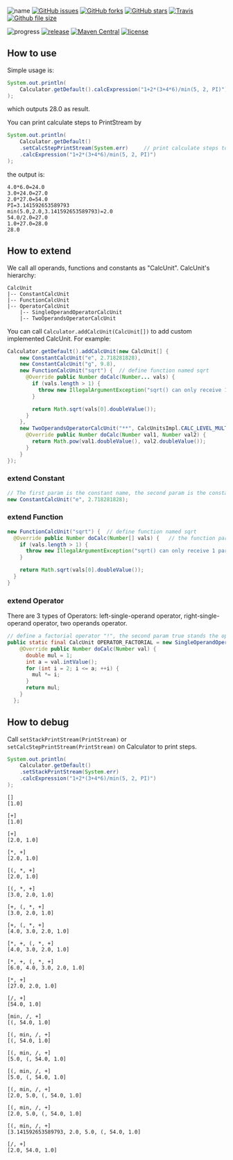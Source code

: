 ![name](https://img.shields.io/badge/ylfzq-Calculator-green.svg)
[![GitHub issues](https://img.shields.io/github/issues/ylfzq/Calculator.svg)](https://github.com/ylfzq/Calculator/issues)
[![GitHub forks](https://img.shields.io/github/forks/ylfzq/Calculator.svg)](https://github.com/ylfzq/Calculator/network)
[![GitHub stars](https://img.shields.io/github/stars/ylfzq/Calculator.svg)](https://github.com/ylfzq/Calculator/stargazers)
[![Travis](https://img.shields.io/travis/ylfzq/Calculator.svg)]()
[![Github file size](https://img.shields.io/github/size/ylfzq/Calculator/target/Calculator-latest.jar.svg)]()

![progress](http://progressed.io/bar/100?title=done)
[![release](https://img.shields.io/github/release/ylfzq/Calculator.svg)]()
[![Maven Central](https://img.shields.io/maven-central/v/tech.zhouqian.java/Calculator.svg)]()
[![license](https://img.shields.io/github/license/ylfzq/Calculator.svg)]()

## How to use

Simple usage is:

```java
System.out.println(
    Calculator.getDefault().calcExpression("1+2*(3+4*6)/min(5, 2, PI)")
);
```

which outputs 28.0 as result.


You can print calculate steps to PrintStream by

```java
System.out.println(
	Calculator.getDefault()
    .setCalcStepPrintStream(System.err)		// print calculate steps to System.err
    .calcExpression("1+2*(3+4*6)/min(5, 2, PI)")
);
```

the output is:

```
4.0*6.0=24.0
3.0+24.0=27.0
2.0*27.0=54.0
PI=3.141592653589793
min(5.0,2.0,3.141592653589793)=2.0
54.0/2.0=27.0
1.0+27.0=28.0
28.0
```

## How to extend

We call all operands, functions and constants as "CalcUnit". CalcUnit's hierarchy:

```
CalcUnit
|-- ConstantCalcUnit
|-- FunctionCalcUnit
|-- OperatorCalcUnit
    |-- SingleOperandOperatorCalcUnit
    |-- TwoOperandsOperatorCalcUnit
```

You can call `Calculator.addCalcUnit(CalcUnit[])` to add custom implemented CalcUnit. For example:

```java
Calculator.getDefault().addCalcUnit(new CalcUnit[] {
	new ConstantCalcUnit("e", 2.718281828),
	new ConstantCalcUnit("g", 9.8),
	new FunctionCalcUnit("sqrt") {	// define function named sqrt
      @Override public Number doCalc(Number... vals) {
        if (vals.length > 1) {
          throw new IllegalArgumentException("sqrt() can only receive 1 param");
        }

        return Math.sqrt(vals[0].doubleValue());
      }
    },
    new TwoOperandsOperatorCalcUnit("**", CalcUnitsImpl.CALC_LEVEL_MULTIPLY_DIVID + 1) {
      @Override public Number doCalc(Number val1, Number val2) {
        return Math.pow(val1.doubleValue(), val2.doubleValue());
      }
    }
});
```

### extend Constant

```java
// The first param is the constant name, the second param is the constant value
new ConstantCalcUnit("e", 2.718281828);
```

### extend Function

```java
new FunctionCalcUnit("sqrt") {	// define function named sqrt
  @Override public Number doCalc(Number[] vals) {	// the function params, you can throw if the param count is not correct
    if (vals.length > 1) {
      throw new IllegalArgumentException("sqrt() can only receive 1 param");
    }

    return Math.sqrt(vals[0].doubleValue());
  }
}
```

### extend Operator

There are 3 types of Operators: left-single-operand operator, right-single-operand operator, two operands operator.

```java
// define a factorial operator "!", the second param true stands the operand is left to operator, otherwise is stands right operand.
public static final CalcUnit OPERATOR_FACTORIAL = new SingleOperandOperatorCalcUnit("!", true) {
    @Override public Number doCalc(Number val) {
      double mul = 1;
      int a = val.intValue();
      for (int i = 2; i <= a; ++i) {
        mul *= i;
      }
      return mul;
    }
  };
```


## How to debug

Call `setStackPrintStream(PrintStream)` or `setCalcStepPrintStream(PrintStream)` on Calculator to print steps.

```java
System.out.println(
    Calculator.getDefault()
    .setStackPrintStream(System.err)
    .calcExpression("1+2*(3+4*6)/min(5, 2, PI)")
);
```

```
[]
[1.0]

[+]
[1.0]

[+]
[2.0, 1.0]

[*, +]
[2.0, 1.0]

[(, *, +]
[2.0, 1.0]

[(, *, +]
[3.0, 2.0, 1.0]

[+, (, *, +]
[3.0, 2.0, 1.0]

[+, (, *, +]
[4.0, 3.0, 2.0, 1.0]

[*, +, (, *, +]
[4.0, 3.0, 2.0, 1.0]

[*, +, (, *, +]
[6.0, 4.0, 3.0, 2.0, 1.0]

[*, +]
[27.0, 2.0, 1.0]

[/, +]
[54.0, 1.0]

[min, /, +]
[(, 54.0, 1.0]

[(, min, /, +]
[(, 54.0, 1.0]

[(, min, /, +]
[5.0, (, 54.0, 1.0]

[(, min, /, +]
[5.0, (, 54.0, 1.0]

[(, min, /, +]
[2.0, 5.0, (, 54.0, 1.0]

[(, min, /, +]
[2.0, 5.0, (, 54.0, 1.0]

[(, min, /, +]
[3.141592653589793, 2.0, 5.0, (, 54.0, 1.0]

[/, +]
[2.0, 54.0, 1.0]
```
